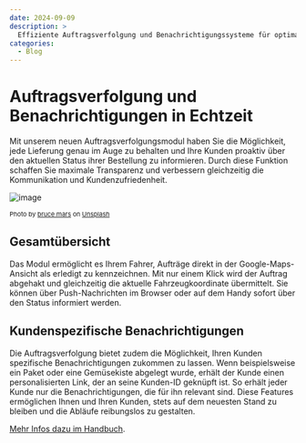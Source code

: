 ```yaml
---
date: 2024-09-09
description: >
  Effiziente Auftragsverfolgung und Benachrichtigungssysteme für optimale Transparenz
categories:
  - Blog
---
```


# Auftragsverfolgung und Benachrichtigungen in Echtzeit

Mit unserem neuen Auftragsverfolgungsmodul haben Sie die Möglichkeit, jede Lieferung genau im Auge zu behalten und Ihre Kunden proaktiv über den aktuellen Status ihrer Bestellung zu informieren. Durch diese Funktion schaffen Sie maximale Transparenz und verbessern gleichzeitig die Kommunikation und Kundenzufriedenheit.

![image](https://github.com/user-attachments/assets/dd489569-18ed-4913-8bc0-da946d02c26c)

<div style="font-size: 11px">Photo by <a href="https://unsplash.com/@brucemars?utm_content=creditCopyText&utm_medium=referral&utm_source=unsplash">bruce mars</a> on <a href="https://unsplash.com/photos/woman-in-white-shirt-using-smartphone-FWVMhUa_wbY?utm_content=creditCopyText&utm_medium=referral&utm_source=unsplash">Unsplash</a></div>

<!-- more -->

## Gesamtübersicht

Das Modul ermöglicht es Ihrem Fahrer, Aufträge direkt in der Google-Maps-Ansicht als erledigt zu kennzeichnen. Mit nur einem Klick wird der Auftrag abgehakt und gleichzeitig die aktuelle Fahrzeugkoordinate übermittelt. Sie können über Push-Nachrichten im Browser oder auf dem Handy sofort über den Status informiert werden.

## Kundenspezifische Benachrichtigungen

Die Auftragsverfolgung bietet zudem die Möglichkeit, Ihren Kunden spezifische Benachrichtigungen zukommen zu lassen. Wenn beispielsweise ein Paket oder eine Gemüsekiste abgelegt wurde, erhält der Kunde einen personalisierten Link, der an seine Kunden-ID geknüpft ist. So erhält jeder Kunde nur die Benachrichtigungen, die für ihn relevant sind.
Diese Features ermöglichen Ihnen und Ihren Kunden, stets auf dem neuesten Stand zu bleiben und die Abläufe reibungslos zu gestalten.

[Mehr Infos dazu im Handbuch](https://tour.multiroute.de/handbuch/zusatzmodule/#auftragsverfolgung).

